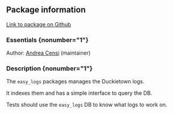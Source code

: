 <div id='easy_logs-autogenerated' markdown='1'>


<!-- do not edit this file, autogenerated -->

## Package information 

[Link to package on Github](github:org=duckietown,repo=Software,path=00-infrastructure/easy_logs,branch=master18)

### Essentials {nonumber="1"}

Author: [Andrea Censi](mailto:acensi@idsc.mavt.ethz.ch) (maintainer)

### Description {nonumber="1"}


The `easy_logs` packages manages the Duckietown logs.

It indexes them and has a simple interface to query the DB.

Tests should use the `easy_logs` DB to know what logs to work on.





</div>

